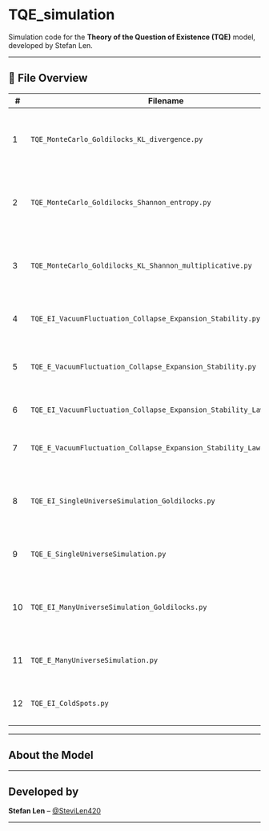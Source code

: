 #  TQE_simulation

Simulation code for the **Theory of the Question of Existence (TQE)** model, developed by Stefan Len.

---

## 📂 File Overview

| #  | Filename                                                             | Description                                                          |
|----|----------------------------------------------------------------------|----------------------------------------------------------------------|
| 1  | `TQE_MonteCarlo_Goldilocks_KL_divergence.py`                         | Monte Carlo simulation with Goldilocks + KL divergence only          |
| 2  | `TQE_MonteCarlo_Goldilocks_Shannon_entropy.py`                       | Monte Carlo simulation with Goldilocks + Shannon entropy             |
| 3  | `TQE_MonteCarlo_Goldilocks_KL_Shannon_multiplicative.py`             | Monte Carlo simulation with Goldilocks + KL·Shannon (multiplicative) |
| 4  | `TQE_EI_VacuumFluctuation_Collapse_Expansion_Stability.py`           | Full evolution: vacuum fluctuation → stability (E,I)                 |
| 5  | `TQE_E_VacuumFluctuation_Collapse_Expansion_Stability.py`            | Full evolution: vacuum fluctuation → stability (E only)              |
| 6  | `TQE_EI_VacuumFluctuation_Collapse_Expansion_Stability_LawLockin.py` | Evolution with law lock-in behavior (E,I)                            |
| 7  | `TQE_E_VacuumFluctuation_Collapse_Expansion_Stability_LawLockin.py`  | Evolution with law lock-in behavior (E only)                         |
| 8  | `TQE_EI_SingleUniverseSimulation_Goldilocks.py`                      | Single-universe simulation with Goldilocks using (E,I)               |
| 9  | `TQE_E_SingleUniverseSimulation.py`                                  | Single-universe simulation with only (E)                             |
| 10 | `TQE_EI_ManyUniverseSimulation_Goldilocks.py`                        | Many-universe simulation with Goldilocks using (E,I)                 |
| 11 | `TQE_E_ManyUniverseSimulation.py`                                    | Many-universe simulation with only (E)                               |
| 12 | `TQE_EI_ColdSpots.py`                                                | Detects cold spots in (E,I) universe field simulations               |

---

##  About the Model



---

##  Developed by

**Stefan Len** – [@SteviLen420](https://github.com/SteviLen420)

---
